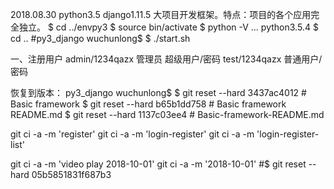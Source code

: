 2018.08.30
python3.5 django1.11.5 大项目开发框架。特点：项目的各个应用完全独立。
$ cd ../envpy3
$ source bin/activate
$ python -V
… python3.5.4
$ cd ..      #py3_django wuchunlong$
$ ./start.sh

一、注册用户
admin/1234qazx     管理员 超级用户/密码
test/1234qazx        普通用户/密码

恢复到版本：
py3_django wuchunlong$
$ git reset --hard  3437ac4012  # Basic framework
$ git reset --hard  b65b1dd758  # Basic framework README.md
$ git reset --hard  1137c03ee4  # Basic-framework-README.md

git ci -a -m 'register'
git ci -a -m 'login-register'
git ci -a -m 'login-register-list'

git ci -a -m 'video play 2018-10-01'
git ci -a -m '2018-10-01'    #$ git reset --hard     05b5851831f687b3
